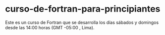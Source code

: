 # curso-de-fortran-para-principiantes
Este es un curso de Fortran que se desarrolla los días sábados y domingos desde las 14:00 horas (GMT -05:00 , Lima).
